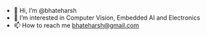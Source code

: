 - 👋 Hi, I’m @bhateharsh
- 👀 I’m interested in Computer Vision, Embedded AI and Electronics
- 📫 How to reach me bhateharsh@gmail.com

<!---
bhateharsh/bhateharsh is a ✨ special ✨ repository because its `README.md` (this file) appears on your GitHub profile.
You can click the Preview link to take a look at your changes.
--->
